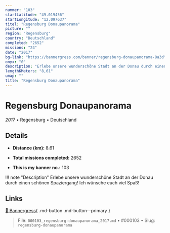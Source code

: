 ```yaml
---
nummer: "103"
startLatitude: "49.019456"
startLongitude: "12.097637"
titel: "Regensburg Donaupanorama"
picture: ""
region: "Regensburg"
country: "Deutschland"
completed: "2652"
missions: "24"
date: "2017"
bg-link: "https://bannergress.com/banner/regensburg-donaupanorama-8a3d"
onyx: "0"
description: "Erlebe unsere wunderschöne Stadt an der Donau durch einen schönen Spaziergang! Ich wünsche euch viel Spaß!"
lengthKMeters: "8,61"
umap: ""
title: "Regensburg Donaupanorama"
---
```

# Regensburg Donaupanorama

*2017* • Regensburg • Deutschland



## Details
- **Distance (km):** 8.61

- **Total missions completed:** 2652
- **This is my banner no.:** 103


!!! note "Description"
    Erlebe unsere wunderschöne Stadt an der Donau durch einen schönen Spaziergang! Ich wünsche euch viel Spaß!



## Links
[🔗 Bannergress](https://bannergress.com/banner/regensburg-donaupanorama-8a3d){ .md-button .md-button--primary }



> File: `000103_regensburg-donaupanorama_2017.md` • #000103 • Slug: `regensburg-donaupanorama`
